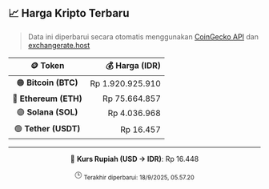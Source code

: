 

<!-- HARGA_KRIPTO -->
## 📈 Harga Kripto Terbaru

> Data ini diperbarui secara otomatis menggunakan [CoinGecko API](https://www.coingecko.com/) dan [exchangerate.host](https://exchangerate.host/)

<div align="center">

| 🪙 Token | 💰 Harga (IDR) |
|:------:|---------------:|
| 🟠 **Bitcoin (BTC)**   | Rp 1.920.925.910 |
| 🔵 **Ethereum (ETH)**  | Rp 75.664.857 |
| 🟣 **Solana (SOL)**    | Rp 4.036.968 |
| 🟢 **Tether (USDT)**   | Rp 16.457 |

---

💱 **Kurs Rupiah (USD → IDR)**: Rp 16.448

🕒 <sub>Terakhir diperbarui: 18/9/2025, 05.57.20</sub>

</div>
<!-- /HARGA_KRIPTO -->